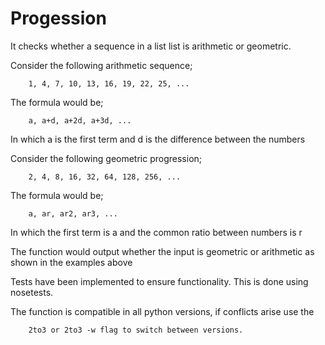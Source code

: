 # Progession


It checks whether a sequence in a list list is arithmetic or geometric.


Consider the following arithmetic sequence;

		1, 4, 7, 10, 13, 16, 19, 22, 25, ...

The formula would be; 

		a, a+d, a+2d, a+3d, ... 

In which a is the first term and d is the difference between the numbers


Consider the following geometric progression;

		2, 4, 8, 16, 32, 64, 128, 256, ...

The formula would be;

		a, ar, ar2, ar3, ... 

In which the first term is a and the common ratio between numbers is r


The function would output  whether the input is geometric or arithmetic as shown in the examples above



Tests have been implemented to ensure functionality. This is done using nosetests.

The function is compatible in all python versions, if conflicts arise use the


		2to3 or 2to3 -w flag to switch between versions.
			